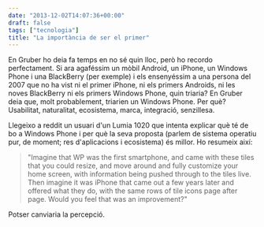 ```yaml
---
date: "2013-12-02T14:07:36+00:00"
draft: false
tags: ["tecnologia"]
title: "La importància de ser el primer"
---
```

En Gruber ho deia fa temps en no sé quin lloc, però ho recordo perfectament. Si ara agaféssim un mòbil Android, un iPhone, un Windows Phone i una BlackBerry (per exemple) i els ensenyéssim a una persona del 2007 que no ha vist ni el primer iPhone, ni els primers Androids, ni les noves BlackBerry ni els primers Windows Phone, quin triaria? En Gruber deia que, molt probablement, triarien un Windows Phone. Per què? Usabilitat, naturalitat, ecosistema, marca, integració, senzillesa.

Llegeixo a reddit un usuari d'un Lumia 1020 que intenta explicar què té de bo a Windows Phone i per què la seva proposta (parlem de sistema operatiu pur, de moment; res d'aplicacions i ecosistema) és millor. Ho resumeix així:

> "Imagine that WP was the first smartphone, and came with these tiles that you could resize, and move around and fully customize your home screen, with information being pushed through to the tiles live. Then imagine it was iPhone that came out a few years later and offered what they do, with the same rows of tile icons page after page. Would you feel that was an improvement?"

Potser canviaria la percepció.
